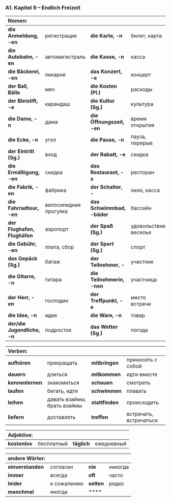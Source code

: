 ### A1. Kapitel 9 – Endlich Freizeit

| **Nomen:** ||||
|:---|:---|:---|:---|
| **die Anmeldung, -en** | регистрация | **die Karte, -n** | билет, карта |
| **die Autobahn, -en** | автомагистраль | **die Kasse, -n** | касса |
| **die Bäckerei, -en** | пекарня | **das Konzert, -e** | концерт |
| **der Ball, Bälle** | мяч | **die Kosten (Pl.)** | расходы |
| **der Bleistift, -e** | карандаш | **die Kultur (Sg.)** | культура |
| **die Dame, -n** | дама | **die Öffnungszeit, -en** | время открытия |
| **die Ecke, -n** | угол | **die Pause, -n** | пауза, перерыв |
| **der Eintritt (Sg.)** | вход | **der Rabatt, -e** | скидка |
| **die Ermäßigung, -en** | скидка | **das Restaurant, -s** | ресторан |
| **die Fabrik, -en** | фабрика | **der Schalter, -** | окно, касса |
| **die Fahrradtour, -en** | велосипедная прогулка | **das Schwimmbad, -bäder** | бассейн |
| **der Flughafen, Flughäfen** | аэропорт | **der Spaß (Sg.)** | удовольствие, веселье |
| **die Gebühr, -en** | плата, сбор | **der Sport (Sg.)** | спорт |
| **das Gepäck (Sg.)** | багаж | **der Teilnehmer, -** | участник |
| **die Gitarre, -n** | гитара | **die Teilnehmerin, -nen** | участница |
| **der Herr, -en** | господин | **der Treffpunkt, -e** | место встречи |
| **die Idee, -n** | идея | **die Ware, -n** | товар |
| **der/die Jugendliche, -n** | подросток | **das Wetter (Sg.)** | погода |


| **Verben:** ||||
|:---|:---|:---|:---|
| **aufhören** | прекращать | **mitbringen** | приносить с собой |
| **dauern** | длиться | **mitkommen** | идти вместе |
| **kennenlernen** | знакомиться | **schauen** | смотреть |
| **laufen** | бегать, идти | **schwimmen** | плавать |
| **leihen** | давать взаймы, брать взаймы | **stattfinden** | происходить |
| **liefern** | доставлять | **treffen** | встречать, встречаться |


| **Adjektive:** ||||
|:---|:---|:---|:---|
| **kostenlos** | бесплатный | **täglich** | ежедневный |


| **andere Wörter:** ||||
|:---|:---|:---|:---|
| **einverstanden** | согласен | **nie** | никогда |
| **immer** | всегда | **oft** | часто |
| **leider** | к сожалению | **selten** | редко |
| **manchmal** | иногда | **** |  |

